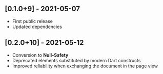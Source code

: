 ## [0.1.0+9] - 2021-05-07

* First public release
* Updated dependencies

## [0.2.0+10] - 2021-05-12

* Conversion to **Null-Safety**
* Deprecated elements substituted by modern Dart constructs
* Improved reliability when exchanging the document in the page view